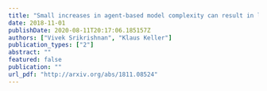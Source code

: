 ```yaml
---
title: "Small increases in agent-based model complexity can result in large increases in required calibration data"
date: 2018-11-01
publishDate: 2020-08-11T20:17:06.185157Z
authors: ["Vivek Srikrishnan", "Klaus Keller"]
publication_types: ["2"]
abstract: ""
featured: false
publication: ""
url_pdf: "http://arxiv.org/abs/1811.08524"
---
```


